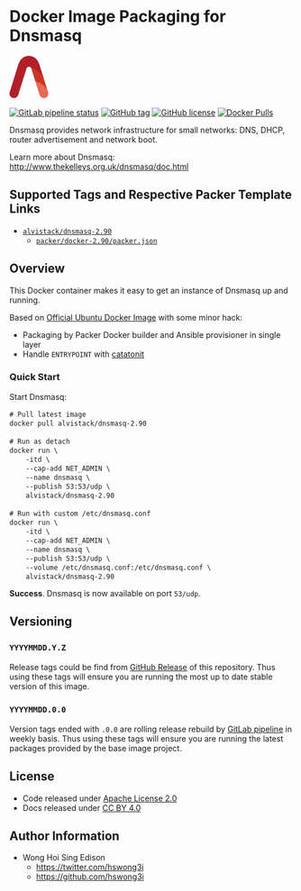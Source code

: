 # Docker Image Packaging for Dnsmasq

<a href="https://alvistack.com" title="AlviStack" target="_blank"><img src="/alvistack.svg" height="75" alt="AlviStack"></a>

[![GitLab pipeline
status](https://img.shields.io/gitlab/pipeline/alvistack/docker-dnsmasq/master)](https://gitlab.com/alvistack/docker-dnsmasq/-/pipelines)
[![GitHub
tag](https://img.shields.io/github/tag/alvistack/docker-dnsmasq.svg)](https://github.com/alvistack/docker-dnsmasq/tags)
[![GitHub
license](https://img.shields.io/github/license/alvistack/docker-dnsmasq.svg)](https://github.com/alvistack/docker-dnsmasq/blob/master/LICENSE)
[![Docker
Pulls](https://img.shields.io/docker/pulls/alvistack/dnsmasq-2.90.svg)](https://hub.docker.com/r/alvistack/dnsmasq-2.90)

Dnsmasq provides network infrastructure for small networks: DNS, DHCP,
router advertisement and network boot.

Learn more about Dnsmasq:
<http://www.thekelleys.org.uk/dnsmasq/doc.html>

## Supported Tags and Respective Packer Template Links

- [`alvistack/dnsmasq-2.90`](https://hub.docker.com/r/alvistack/dnsmasq-2.90)
  - [`packer/docker-2.90/packer.json`](https://github.com/alvistack/docker-dnsmasq/blob/master/packer/docker-2.90/packer.json)

## Overview

This Docker container makes it easy to get an instance of Dnsmasq up and
running.

Based on [Official Ubuntu Docker
Image](https://hub.docker.com/_/ubuntu/) with some minor hack:

- Packaging by Packer Docker builder and Ansible provisioner in single
  layer
- Handle `ENTRYPOINT` with
  [catatonit](https://github.com/openSUSE/catatonit)

### Quick Start

Start Dnsmasq:

    # Pull latest image
    docker pull alvistack/dnsmasq-2.90

    # Run as detach
    docker run \
        -itd \
        --cap-add NET_ADMIN \
        --name dnsmasq \
        --publish 53:53/udp \
        alvistack/dnsmasq-2.90

    # Run with custom /etc/dnsmasq.conf
    docker run \
        -itd \
        --cap-add NET_ADMIN \
        --name dnsmasq \
        --publish 53:53/udp \
        --volume /etc/dnsmasq.conf:/etc/dnsmasq.conf \
        alvistack/dnsmasq-2.90

**Success**. Dnsmasq is now available on port `53/udp`.

## Versioning

### `YYYYMMDD.Y.Z`

Release tags could be find from [GitHub
Release](https://github.com/alvistack/docker-dnsmasq/tags) of this
repository. Thus using these tags will ensure you are running the most
up to date stable version of this image.

### `YYYYMMDD.0.0`

Version tags ended with `.0.0` are rolling release rebuild by [GitLab
pipeline](https://gitlab.com/alvistack/docker-dnsmasq/-/pipelines) in
weekly basis. Thus using these tags will ensure you are running the
latest packages provided by the base image project.

## License

- Code released under [Apache License 2.0](LICENSE)
- Docs released under [CC BY
  4.0](http://creativecommons.org/licenses/by/4.0/)

## Author Information

- Wong Hoi Sing Edison
  - <https://twitter.com/hswong3i>
  - <https://github.com/hswong3i>
